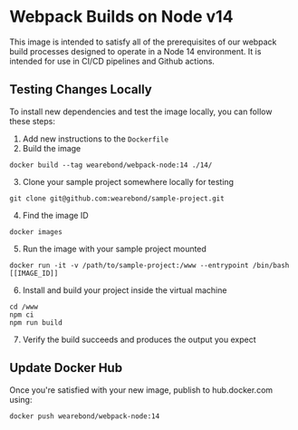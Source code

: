 # Webpack Builds on Node v14

This image is intended to satisfy all of the prerequisites of our webpack build
processes designed to operate in a Node 14 environment. It is intended for use
in CI/CD pipelines and Github actions.

## Testing Changes Locally

To install new dependencies and test the image locally, you can follow these
steps:

1. Add new instructions to the `Dockerfile`
2. Build the image
```
docker build --tag wearebond/webpack-node:14 ./14/
```

3. Clone your sample project somewhere locally for testing
```
git clone git@github.com:wearebond/sample-project.git
```

4. Find the image ID
```
docker images
```

5. Run the image with your sample project mounted
```
docker run -it -v /path/to/sample-project:/www --entrypoint /bin/bash [[IMAGE_ID]]
```

6. Install and build your project inside the virtual machine
```
cd /www
npm ci
npm run build
```

7. Verify the build succeeds and produces the output you expect

## Update Docker Hub

Once you're satisfied with your new image, publish to hub.docker.com using:

```
docker push wearebond/webpack-node:14
```
